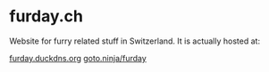 # furday.ch
Website for furry related stuff in Switzerland. It is actually hosted at:

[furday.duckdns.org](https://furday.duckdns.org)
[goto.ninja/furday](https://goto.ninja/furday)
